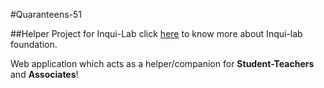 #Quaranteens-51

##Helper Project for Inqui-Lab
click [here](http://www.inqui-lab.org/index.html) to know more about Inqui-lab foundation.

Web application which acts as a helper/companion for **Student-Teachers** and **Associates**!

